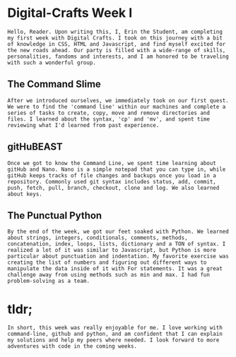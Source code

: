 # Digital-Crafts Week I
    Hello, Reader. Upon writing this, I, Erin the Student, am completing my first week with Digital Crafts. I took on this journey with a bit of knowledge in CSS, HTML and Javascript, and find myself excited for the new roads ahead. Our party is filled with a wide-range of skills, personalities, fandoms and interests, and I am honored to be traveling with such a wonderful group.


## The Command Slime
    After we introduced ourselves, we immediately took on our first quest. We were to find the 'command line' within our machines and complete a series of tasks to create, copy, move and remove directories and files. I learned about the syntax, 'cp' and 'mv', and spent time reviewing what I'd learned from past experience. 

## gitHuBEAST
    Once we got to know the Command Line, we spent time learning about gitHub and Nano. Nano is a simple notepad that you can type in, while gitHub keeps tracks of file changes and backups once you load in a repository. Commonly used git syntax includes status, add, commit, push, fetch, pull, branch, checkout, clone and log. We also learned about keys.


## The Punctual Python
    By the end of the week, we got our feet soaked with Python. We learned about strings, integers, conditionals, comments, methods, concatenation, index, loops, lists, dictionary and a TON of syntax. I realized a lot of it was similar to Javascript, but Python is more particular about punctuation and indentation. My favorite exercise was creating the list of numbers and figuring out different ways to manipulate the data inside of it with For statements. It was a great challenge away from using methods such as min and max. I had fun problem-solving as a team.

# tldr;
    In short, this week was really enjoyable for me. I love working with command-line, github and python, and am confident that I can explain my solutions and help my peers where needed. I look forward to more adventures with code in the coming weeks.